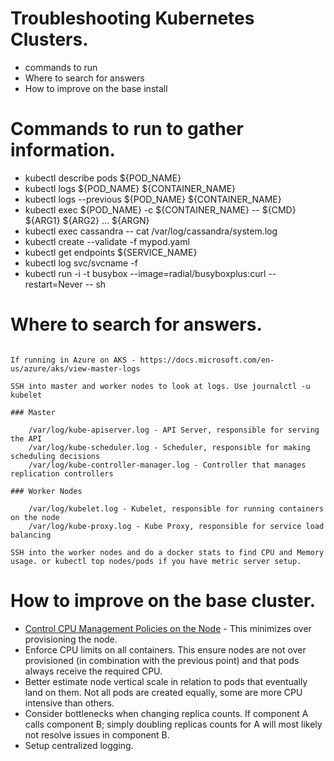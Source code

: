 # Troubleshooting Kubernetes Clusters.

  - commands to run
  - Where to search for answers
  - How to improve on the base install

# Commands to run to gather information.

  - kubectl describe pods ${POD_NAME}
  - kubectl logs ${POD_NAME} ${CONTAINER_NAME}
  - kubectl logs --previous ${POD_NAME} ${CONTAINER_NAME}
  - kubectl exec ${POD_NAME} -c ${CONTAINER_NAME} -- ${CMD} ${ARG1} ${ARG2} ... ${ARGN}
  - kubectl exec cassandra -- cat /var/log/cassandra/system.log
  - kubectl create --validate -f mypod.yaml
  - kubectl get endpoints ${SERVICE_NAME}
  - kubectl log svc/svcname -f
  - kubectl run -i -t busybox --image=radial/busyboxplus:curl --restart=Never -- sh
 
# Where to search for answers.

```

If running in Azure on AKS - https://docs.microsoft.com/en-us/azure/aks/view-master-logs

SSH into master and worker nodes to look at logs. Use journalctl -u kubelet

### Master

    /var/log/kube-apiserver.log - API Server, responsible for serving the API
    /var/log/kube-scheduler.log - Scheduler, responsible for making scheduling decisions
    /var/log/kube-controller-manager.log - Controller that manages replication controllers

### Worker Nodes

    /var/log/kubelet.log - Kubelet, responsible for running containers on the node
    /var/log/kube-proxy.log - Kube Proxy, responsible for service load balancing
```

```
SSH into the worker nodes and do a docker stats to find CPU and Memory usage. or kubectl top nodes/pods if you have metric server setup.
```


# How to improve on the base cluster.

- [Control CPU Management Policies on the Node](https://kubernetes.io/docs/tasks/administer-cluster/cpu-management-policies/) - This minimizes over provisioning the node.
- Enforce CPU limits on all containers. This ensure nodes are not over provisioned (in combination with the previous point) and that pods always receive the required CPU.
- Better estimate node vertical scale in relation to pods that eventually land on them. Not all pods are created equally, some are more CPU intensive than others.
- Consider bottlenecks when changing replica counts. If component A calls component B; simply doubling replicas counts for A will most likely not resolve issues in component B.
- Setup centralized logging.



